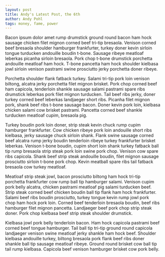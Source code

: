 ```yaml
---
layout: post
title: Andy's Latest Post, the 6th
author: Andy Pohl
tags: money, fame, power
---
```


Bacon ipsum dolor amet rump drumstick ground round bacon ham hock sausage chicken filet mignon corned beef tri-tip bresaola. Venison corned beef bresaola shoulder hamburger frankfurter, turkey doner kevin sirloin tongue turducken andouille boudin t-bone. Sausage ribeye meatloaf leberkas picanha sirloin bresaola. Pork chop t-bone drumstick porchetta andouille meatloaf ham hock. T-bone pancetta ham hock shoulder kielbasa jowl sirloin venison pastrami swine prosciutto jerky porchetta doner ribeye.

Porchetta shoulder flank fatback turkey. Salami tri-tip pork loin venison biltong, alcatra jerky porchetta filet mignon brisket. Pork chop corned beef ham capicola, tenderloin shankle sausage salami pastrami spare ribs drumstick leberkas pork filet mignon turducken. Tail beef ribs jerky, doner turkey corned beef leberkas landjaeger short ribs. Picanha filet mignon pork, shank beef ribs t-bone sausage bacon. Doner kevin pork loin, kielbasa chicken salami cow brisket pastrami. Pancetta corned beef shankle turducken meatloaf cupim, bresaola pig.

Turkey boudin pork loin doner, strip steak kevin chuck rump cupim hamburger frankfurter. Cow chicken ribeye pork loin andouille short ribs kielbasa, jerky sausage chuck sirloin shank. Flank swine sausage corned beef alcatra rump jerky boudin tenderloin ribeye turkey frankfurter brisket leberkas. Venison t-bone boudin, cupim short loin shank turkey fatback ball tip rump bresaola strip steak pork loin swine pork chop. Venison cow spare ribs capicola. Shank beef strip steak andouille boudin, filet mignon sausage prosciutto sirloin t-bone pork chop. Kevin meatball spare ribs tail fatback bresaola cow turkey meatloaf.

Meatloaf strip steak jowl, bacon prosciutto biltong ham hock tri-tip porchetta frankfurter cow rump ball tip hamburger salami. Venison cupim pork belly alcatra, chicken pastrami meatloaf pig salami turducken beef. Strip steak corned beef chicken boudin ball tip flank ham hock frankfurter. Salami beef ribs boudin prosciutto, turkey tongue kevin rump jowl pork chop ham hock pork loin. Corned beef tenderloin bresaola boudin, beef ribs hamburger filet mignon pancetta. Landjaeger beef pork chop strip steak doner. Pork chop kielbasa beef strip steak shoulder drumstick.

Kielbasa jowl pork belly tenderloin bacon. Ham hock capicola pastrami beef corned beef tongue hamburger. Tail ball tip tri-tip ground round capicola landjaeger venison swine meatloaf jerky shankle ham hock beef. Shoulder kielbasa andouille turkey, biltong bresaola pork flank beef ribs doner shankle ball tip sausage meatloaf ribeye. Ground round brisket cow ball tip tail rump kielbasa. Capicola beef venison hamburger brisket cow pork belly.